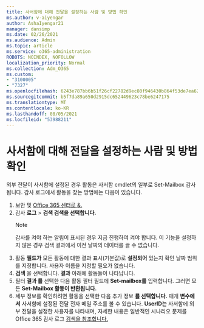 ```yaml
---
title: 사서함에 대해 전달을 설정하는 사람 및 방법 확인
ms.author: v-aiyengar
author: AshaIyengar21
manager: dansimp
ms.date: 02/26/2021
ms.audience: Admin
ms.topic: article
ms.service: o365-administration
ROBOTS: NOINDEX, NOFOLLOW
localization_priority: Normal
ms.collection: Adm_O365
ms.custom:
- "3100005"
- "7327"
ms.openlocfilehash: 6243e787bb6b51f26cf22782d9ec80f946430b864f53de7ea626b7166a674d2c
ms.sourcegitcommit: b5f7da89a650d2915dc652449623c78be6247175
ms.translationtype: MT
ms.contentlocale: ko-KR
ms.lasthandoff: 08/05/2021
ms.locfileid: "53988211"
---
```

# <a name="find-out-who-set-up-forwarding-on-a-mailbox-and-how"></a>사서함에 대해 전달을 설정하는 사람 및 방법 확인

외부 전달이 사서함에 설정된 경우 활동은 사서함 cmdlet의 일부로 Set-Mailbox 감사됩니다. 감사 로그에서 활동을 찾는 방법에는 다음이 있습니다.

1. 보안 및 [Office 365 센터로 &.](https://go.microsoft.com/fwlink/p/?linkid=2077143)
1. 감사 **로그** >  **검색 검색을 선택합니다.**
    > [!NOTE]
    > 감사를 켜야 하는 알림이 표시된 경우 지금 진행하여 켜야 합니다. 이 기능을 설정하지 않은 경우 검색 결과에서 이전 날짜의 데이터를 끌 수 없습니다.
1. 활동 **필드가** 모든 활동에 대한 결과 표시(기본값)로 **설정되어** 있는지 확인 날짜 범위를 지정합니다. 사용자 이름을 지정할 필요가 없습니다.
1. **검색** 을 선택합니다. **결과** 아래에 활동들이 나타납니다.
1. 필터 **결과 를** 선택한 다음 활동 필터 필드에 **Set-mailbox를** 입력합니다.  그러면 모든 **Set-Mailbox 활동이 반환됩니다.**
1. 세부 정보를 확인하려면 활동을 선택한 다음 추가 정보 **를 선택합니다.** 매개 **변수에서** 사서함에 설정된 전달 전자 메일 주소를 볼 수 있습니다. **UserID는** 사서함에 외부 전달을 설정한 사용자를 나타내며,
자세한 내용은 일반적인 시나리오 문제를 Office 365 감사 로그 [검색을 참조합니다.](https://go.microsoft.com/fwlink/?linkid=2103944)